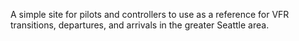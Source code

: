A simple site for pilots and controllers to use as a reference for VFR transitions, departures, and arrivals in the greater Seattle area.
